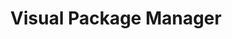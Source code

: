 ---
title: "Visual Package Manager"
websiteURL: "https://pkgx.app/"
contactURL: "https://example.com/contact"
gallery:
  - src: "/images/portfolio/gui/gui-01.jpg"
    lightbox: "/images/portfolio/gui/gui-01.jpg"
    alt: "Image description 1"
  - src: "/images/portfolio/gui/gui-02.jpg"
    lightbox: "/images/portfolio/gui/gui-02.jpg"
    alt: "Image description 2"
  - src: "/images/portfolio/gui/gui-03.jpg"
    lightbox: "/images/portfolio/gui/gui-03.jpg"
    alt: "Image description 3"
  - src: "/images/portfolio/gui/gui-04.jpg"
    lightbox: "/images/portfolio/gui/gui-04.jpg"
    alt: "Image description 4"
  - src: "/images/portfolio/gui/gui-05.jpg"
    lightbox: "/images/portfolio/gui/gui-05.jpg"
    alt: "Image description 4"
overview: "PKGX is a dev shop founded by Homebrew creator, Max Howell. Its flagship products are a package manager (the successor to Homebrew) and a visual package manager (OSSAPP) that enables anyone to easily interact with open source software. PKGX is also a core contributor to tea Protocol, a web3 initiative which aims to remunerate developers for their open source contributions."
features:
  - "Brand Design"
  - "Logo Design"
  - "Graphic Design"
  - "Copywriting"
  - "Art Direction"
  - "Creative Direction"
  - "Adobe Illustrator"
  - ""
videoURL: ""
background: "Max tasked me with developing the branding for PKGX. We had worked together on projects in the past, as well as on tea Protocol, so I was pretty familiar with his tastes and aesthetic sensibilities. Nevertheless, branding the successor to Homebrew, a package manager used by millions of developers worldwide, was still a daunting task. I wasn't given much direction, other than the humble request that it not be an icon of a package."
challenge: "The initial ideation for PKGX was tricky. It had to be timeless (at least in the eyes of the developer community), it had to draw a stark contrast between itself and its predecessor, and it needed to go beyond the obvious visual solutions. PKGX's tagline, coined by Max, is 'run anything' (referring to open source software). This gave me the idea to incorporate an infinity symbol. In addition to that, I wanted to break immediately circumvent the low-hanging fruit of any package or box imagery. Instead, I thought about the process of making a box... you know, the flat piece of card you get from the post office. That resonated well because it also served as a nod to the process of developing software. And then that led me to the idea of Origami--taking something simple (a piece of paper) and making something amazing. Similarly, developers take lines of code and create amazing pieces of software. So I got to sketching, and after severl rounds of revisions, the PKGX mark was finalized."
---
